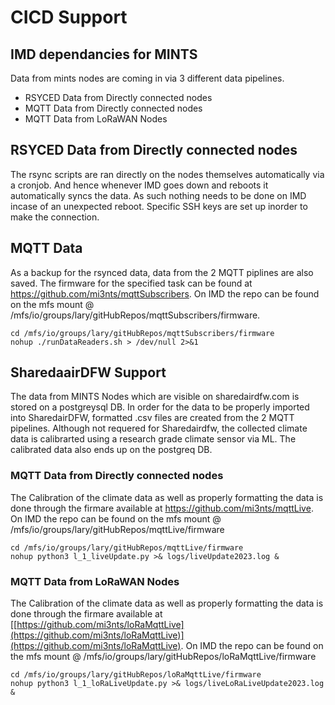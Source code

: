 # CICD Support 

## IMD dependancies for MINTS 
Data from mints nodes are coming in via 3 different data pipelines. 
- RSYCED Data from Directly connected nodes
- MQTT Data from Directly connected nodes
- MQTT Data from LoRaWAN Nodes



## RSYCED Data from Directly connected nodes
The rsync scripts are ran directly on the nodes themselves automatically via a cronjob. And hence whenever IMD goes down and reboots it automatically syncs the data. As such nothing needs to be done on IMD incase of an unexpected reboot. Specific SSH keys are set up inorder to make the connection. 


## MQTT Data 
As a backup for the rsynced data, data from the 2 MQTT piplines are also saved. The firmware for the specified task can be found at https://github.com/mi3nts/mqttSubscribers. On IMD the repo can be found on the mfs mount @ /mfs/io/groups/lary/gitHubRepos/mqttSubscribers/firmware. 

```
cd /mfs/io/groups/lary/gitHubRepos/mqttSubscribers/firmware
nohup ./runDataReaders.sh > /dev/null 2>&1
```

## SharedaairDFW Support 
The data from MINTS Nodes which are visible on sharedairdfw.com is stored on a postgreysql DB. In order for the data to be properly imported into SharedairDFW, formatted .csv files are created from the 2 MQTT pipelines. Although  not requered for Sharedairdfw, the collected climate data is calibrarted using a research grade climate sensor via ML. The calibrated data also ends up on the postgreq DB.

### MQTT Data from Directly connected nodes
The Calibration of the climate data as well as properly formatting the data is done through the firmare available at https://github.com/mi3nts/mqttLive. On IMD the repo can be found on the mfs mount @ /mfs/io/groups/lary/gitHubRepos/mqttLive/firmware
```
cd /mfs/io/groups/lary/gitHubRepos/mqttLive/firmware
nohup python3 l_1_liveUpdate.py >& logs/liveUpdate2023.log &
```

### MQTT Data from LoRaWAN Nodes
The Calibration of the climate data as well as properly formatting the data is done through the firmare available at [[https://github.com/mi3nts/loRaMqttLive](https://github.com/mi3nts/loRaMqttLive)](https://github.com/mi3nts/loRaMqttLive). On IMD the repo can be found on the mfs mount @ /mfs/io/groups/lary/gitHubRepos/loRaMqttLive/firmware
```
cd /mfs/io/groups/lary/gitHubRepos/loRaMqttLive/firmware
nohup python3 l_1_loRaLiveUpdate.py >& logs/liveLoRaLiveUpdate2023.log &
```





